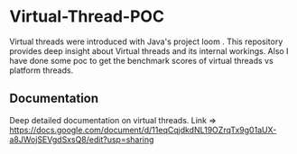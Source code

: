 # Virtual-Thread-POC
Virtual threads were introduced with Java's project loom . This repository provides deep insight about Virtual threads and its internal workings. Also I have done some poc to get the benchmark scores of virtual threads vs platform threads.


## Documentation 
Deep detailed documentation on virtual threads.
Link => https://docs.google.com/document/d/11eqCqjdkdNL19OZrqTx9g01aUX-a8JWojSEVgdSxsQ8/edit?usp=sharing


